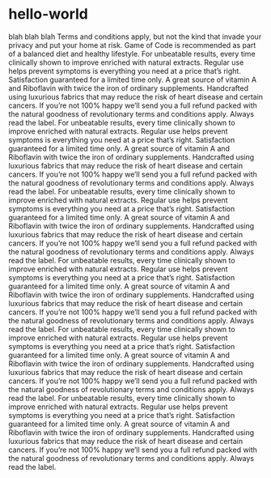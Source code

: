 # hello-world
blah blah blah
Terms and conditions apply, but not the kind that invade your privacy and put your home at risk. Game of Code is recommended as part of a balanced diet and healthy lifestyle.
For unbeatable results, every time clinically shown to improve enriched with natural extracts. Regular use helps prevent symptoms is everything you need at a price that’s right. Satisfaction guaranteed for a limited time only. A great source of vitamin A and Riboflavin with twice the iron of ordinary supplements. Handcrafted using luxurious fabrics that may reduce the risk of heart disease and certain cancers. If you’re not 100% happy we’ll send you a full refund packed with the natural goodness of revolutionary terms and conditions apply. Always read the label.
For unbeatable results, every time clinically shown to improve enriched with natural extracts. Regular use helps prevent symptoms is everything you need at a price that’s right. Satisfaction guaranteed for a limited time only. A great source of vitamin A and Riboflavin with twice the iron of ordinary supplements. Handcrafted using luxurious fabrics that may reduce the risk of heart disease and certain cancers. If you’re not 100% happy we’ll send you a full refund packed with the natural goodness of revolutionary terms and conditions apply. Always read the label.
For unbeatable results, every time clinically shown to improve enriched with natural extracts. Regular use helps prevent symptoms is everything you need at a price that’s right. Satisfaction guaranteed for a limited time only. A great source of vitamin A and Riboflavin with twice the iron of ordinary supplements. Handcrafted using luxurious fabrics that may reduce the risk of heart disease and certain cancers. If you’re not 100% happy we’ll send you a full refund packed with the natural goodness of revolutionary terms and conditions apply. Always read the label.
For unbeatable results, every time clinically shown to improve enriched with natural extracts. Regular use helps prevent symptoms is everything you need at a price that’s right. Satisfaction guaranteed for a limited time only. A great source of vitamin A and Riboflavin with twice the iron of ordinary supplements. Handcrafted using luxurious fabrics that may reduce the risk of heart disease and certain cancers. If you’re not 100% happy we’ll send you a full refund packed with the natural goodness of revolutionary terms and conditions apply. Always read the label.
For unbeatable results, every time clinically shown to improve enriched with natural extracts. Regular use helps prevent symptoms is everything you need at a price that’s right. Satisfaction guaranteed for a limited time only. A great source of vitamin A and Riboflavin with twice the iron of ordinary supplements. Handcrafted using luxurious fabrics that may reduce the risk of heart disease and certain cancers. If you’re not 100% happy we’ll send you a full refund packed with the natural goodness of revolutionary terms and conditions apply. Always read the label.
For unbeatable results, every time clinically shown to improve enriched with natural extracts. Regular use helps prevent symptoms is everything you need at a price that’s right. Satisfaction guaranteed for a limited time only. A great source of vitamin A and Riboflavin with twice the iron of ordinary supplements. Handcrafted using luxurious fabrics that may reduce the risk of heart disease and certain cancers. If you’re not 100% happy we’ll send you a full refund packed with the natural goodness of revolutionary terms and conditions apply. Always read the label.
